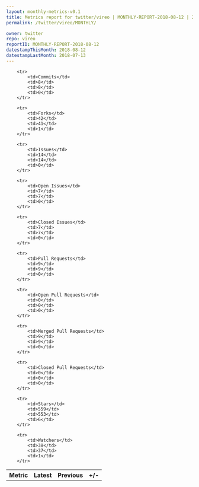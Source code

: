 ```yaml
---
layout: monthly-metrics-v0.1
title: Metrics report for twitter/vireo | MONTHLY-REPORT-2018-08-12 | 2018-08-12
permalink: /twitter/vireo/MONTHLY/

owner: twitter
repo: vireo
reportID: MONTHLY-REPORT-2018-08-12
datestampThisMonth: 2018-08-12
datestampLastMonth: 2018-07-13
---
```



<table style="width: 100%;">
    <tr>
        <th>Metric</th>
        <th>Latest</th>
        <th>Previous</th>
        <th>+/-</th>
    </tr>

        <tr>
            <td>Commits</td>
            <td>8</td>
            <td>8</td>
            <td>0</td>
        </tr>
        
        <tr>
            <td>Forks</td>
            <td>42</td>
            <td>41</td>
            <td>1</td>
        </tr>
        
        <tr>
            <td>Issues</td>
            <td>14</td>
            <td>14</td>
            <td>0</td>
        </tr>
        
        <tr>
            <td>Open Issues</td>
            <td>7</td>
            <td>7</td>
            <td>0</td>
        </tr>
        
        <tr>
            <td>Closed Issues</td>
            <td>7</td>
            <td>7</td>
            <td>0</td>
        </tr>
        
        <tr>
            <td>Pull Requests</td>
            <td>9</td>
            <td>9</td>
            <td>0</td>
        </tr>
        
        <tr>
            <td>Open Pull Requests</td>
            <td>0</td>
            <td>0</td>
            <td>0</td>
        </tr>
        
        <tr>
            <td>Merged Pull Requests</td>
            <td>9</td>
            <td>9</td>
            <td>0</td>
        </tr>
        
        <tr>
            <td>Closed Pull Requests</td>
            <td>0</td>
            <td>0</td>
            <td>0</td>
        </tr>
        
        <tr>
            <td>Stars</td>
            <td>559</td>
            <td>553</td>
            <td>6</td>
        </tr>
        
        <tr>
            <td>Watchers</td>
            <td>38</td>
            <td>37</td>
            <td>1</td>
        </tr>
        
</table>

